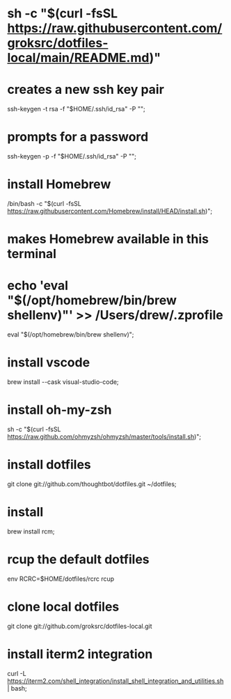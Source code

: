 # sh -c "$(curl -fsSL https://raw.githubusercontent.com/groksrc/dotfiles-local/main/README.md)"

# creates a new ssh key pair
ssh-keygen -t rsa -f "$HOME/.ssh/id_rsa" -P "";

# prompts for a password
ssh-keygen -p -f "$HOME/.ssh/id_rsa" -P "";

# install Homebrew
/bin/bash -c "$(curl -fsSL https://raw.githubusercontent.com/Homebrew/install/HEAD/install.sh)";

# makes Homebrew available in this terminal
# echo 'eval "$(/opt/homebrew/bin/brew shellenv)"' >> /Users/drew/.zprofile
eval "$(/opt/homebrew/bin/brew shellenv)";

# install vscode
brew install --cask visual-studio-code;

# install oh-my-zsh
sh -c "$(curl -fsSL https://raw.github.com/ohmyzsh/ohmyzsh/master/tools/install.sh)";

# install dotfiles
git clone git://github.com/thoughtbot/dotfiles.git ~/dotfiles;

# install 
brew install rcm;

# rcup the default dotfiles
env RCRC=$HOME/dotfiles/rcrc rcup

# clone local dotfiles
git clone git://github.com/groksrc/dotfiles-local.git

# install iterm2 integration
curl -L https://iterm2.com/shell_integration/install_shell_integration_and_utilities.sh | bash;


